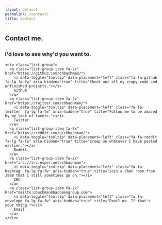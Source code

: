 ```yaml
---
layout: default
permalink: /contact/
title: Contact
---
```

<div class="row">

  <div class="col-sm-offset-2 col-sm-8">
    <h2 class="text-center"> Contact me.  </h2>
    <h2 class="text-center"> <small> I'd love to see why'd you want to. </small> </h2>
  </div>

  <div class="col-sm-offset-3 col-sm-6">

    <div class="list-group">
      <a class="list-group-item fa-2x" href="https://github.com/chbachman/">
        <i data-toggle="tooltip" data-placement="left" class="fa fa-github   fa-lg fa-fw" aria-hidden="true" title="Check out all my crapy code and unfinished projects."></i>
        Github
      </a>
      <a class="list-group-item fa-2x" href="https://twitter.com/chbachman/">
        <i data-toggle="tooltip" data-placement="left" class="fa fa-twitter  fa-lg fa-fw" aria-hidden="true" title="Follow me to be amazed by my lack of tweets."></i>
        Twitter
      </a>
      <a class="list-group-item fa-2x" href="https://reddit.com/u/chbachman/">
        <i data-toggle="tooltip" data-placement="left" class="fa fa-reddit   fa-lg fa-fw" aria-hidden="true" title="Creep on whatever I have posted earlier."></i>
        Reddit
      </a>
      <a class="list-group-item fa-2x" href="irc://irc.esper.net/chbachman">
        <i data-toggle="tooltip" data-placement="left" class="fa fa-hashtag  fa-lg fa-fw" aria-hidden="true" title="Join a chat room from 1988 that I still sometimes go on."></i>
        IRC
      </a>
      <a class="list-group-item fa-2x" href="mailto:cbachman@bachmangroup.com">
        <i data-toggle="tooltip" data-placement="left" class="fa fa-envelope fa-lg fa-fw" aria-hidden="true" title="Email me. If that's your thing."></i>
        Email
      </a>
    </div>

  </div>

</div>
